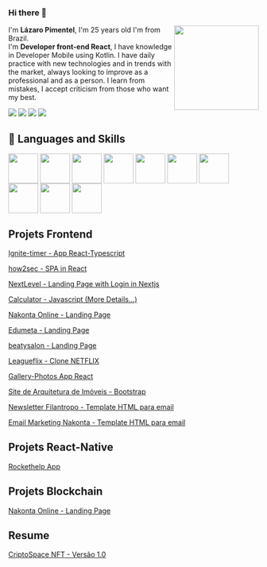 
### Hi there 👋

<div>
 <p align = "left">
  <img height="170em" src= "https://github-readme-stats.vercel.app/api?username=Drlazinho&show_icons=true&theme=tokyonight" align = "right">
    I'm <strong>Lázaro Pimentel</strong>, I'm 25 years old I'm from Brazil. <br>
    I'm <strong>Developer front-end React</strong>, I have knowledge in Developer Mobile using Kotlin. I have daily practice with new technologies and in trends with the market, always looking to improve as a professional and as a person. I learn from mistakes, I accept criticism from those who want my best. 
    <br>
</p> 
 
</div>


<p align="left">
        
  <a href="mailto: lazbonfim@hotmail.com" target="_blank" alt="Gmail">
  <img src="https://img.shields.io/badge/Microsoft_Outlook-0078D4?style=for-the-badge&logo=microsoft-outlook&logoColor=white" /></a>

  <a href="mailto: lazbonfim1@gmail.com" target="_blank" alt="Gmail">
  <img src="https://img.shields.io/badge/Gmail-D14836?style=for-the-badge&logo=gmail&logoColor=white" /></a>

  <a href="https://www.linkedin.com/in/lazarobonfim/" target="_blank" alt="Linkedin">
  <img src="https://img.shields.io/badge/LinkedIn-0077B5?style=for-the-badge&logo=linkedin&logoColor=white" /></a>

  <a href="tel: +55 71 992938275" target="_blank" alt="WhatsApp">
  <img src="https://img.shields.io/badge/WhatsApp-25D366?style=for-the-badge&logo=whatsapp&logoColor=white"/></a>
</p>  
<h2>🚀 Languages and Skills </h2>
<div>
    <img src="https://cdn.jsdelivr.net/gh/devicons/devicon/icons/javascript/javascript-original.svg" align = "center" heigth="50" width="60">
     <img src="https://cdn.jsdelivr.net/gh/devicons/devicon/icons/typescript/typescript-original.svg" align = "center" heigth="50" width="60">
    <img src="https://cdn.jsdelivr.net/gh/devicons/devicon/icons/html5/html5-original.svg" align = "center" heigth="50" width="60">
    <img src="https://cdn.jsdelivr.net/gh/devicons/devicon/icons/css3/css3-original.svg" align = "center" heigth="50" width="60">
     <img src="https://cdn.jsdelivr.net/gh/devicons/devicon/icons/bootstrap/bootstrap-plain-wordmark.svg" align = "center" heigth="50" width="60">
    <img src="https://cdn.jsdelivr.net/gh/devicons/devicon/icons/kotlin/kotlin-original.svg" align = "center" heigth="50" width="60">
    <img src="https://cdn.jsdelivr.net/gh/devicons/devicon/icons/android/android-original.svg" align = "center" heigth="50" width="60">
<!--     <img src="https://cdn.jsdelivr.net/gh/devicons/devicon/icons/nodejs/nodejs-original.svg" align = "center" heigth="50" width="60"> -->
    <img src="https://cdn.jsdelivr.net/gh/devicons/devicon/icons/react/react-original-wordmark.svg" align = "center" heigth="50" width="60">
    <img src="https://cdn.jsdelivr.net/gh/devicons/devicon/icons/sass/sass-original.svg" align = "center" heigth="50" width="60">
<!--     <img src="https://cdn.jsdelivr.net/gh/devicons/devicon/icons/docker/docker-plain-wordmark.svg" align = "center" heigth="50" width="60"> -->
<!--     <img src="https://cdn.jsdelivr.net/gh/devicons/devicon/icons/vuejs/vuejs-original-wordmark.svg" align = "center" heigth="50" width="60"/> -->
    <img src="https://cdn.jsdelivr.net/gh/devicons/devicon/icons/git/git-plain-wordmark.svg" align = "center" heigth="50" width="60"/>
<!--      <img src="https://www.vectorlogo.zone/logos/sqlite/sqlite-ar21.svg" align = "center" heigth="50" width="60"/> -->
<!--     <img src="https://cdn.jsdelivr.net/gh/devicons/devicon/icons/mysql/mysql-original-wordmark.svg" align = "center" heigth="50" width="60">
  -->
</div>

<!-- ## Codes

[![Top Langs](https://github-readme-stats.vercel.app/api/top-langs/?username=Drlazinho&layout=compact)](https://github.com/anuraghazra/github-readme-stats)
-->
## Projets Frontend

<a href="https://github.com/Drlazinho/ignite-timer">Ignite-timer - App React-Typescript</a>

<a href="https://how2sec.com.br/">how2sec - SPA in React</a>

<a href="https://plantoes.nextlevel.app.br/login">NextLevel - Landing Page with Login in Nextjs</a>

<a href="https://calculadora-gama-academy.vercel.app/">Calculator - Javascript</a><a href="https://github.com/Drlazinho/Calculadora-GamaAcademy"> (More Details...)</a>

<a href="http://nakonta.online/">Nakonta Online - Landing Page</a>

<a href="https://edumeta.netlify.app/">Edumeta - Landing Page</a>

<a href="https://drlazinho-beatysalon.netlify.app/">beatysalon - Landing Page</a>

<a href="https://leagueflix.netlify.app/">Leagueflix - Clone NETFLIX</a>

<a href="https://github.com/Drlazinho/gallery">Gallery-Photos App React</a>

<a href="https://dazzling-liskov-a5336a.netlify.app/">Site de Arquitetura de Imóveis - Bootstrap</a>

<a href="https://github.com/Drlazinho/mjml-newsletter-filantropo">Newsletter Filantropo -  Template HTML para email</a>

<a href="https://github.com/Drlazinho/email-nakonta">Email Marketing Nakonta -  Template HTML para email</a>

## Projets React-Native

<a href="https://github.com/Drlazinho/rockethelp/">Rockethelp App</a>

## Projets Blockchain

<a href="http://nakonta.online/">Nakonta Online - Landing Page</a>


## Resume

<a href="https://github.com/AldaMenezes/projeto_final#hardhat">CriptoSpace NFT - Versão 1.0
</a>

<!--
    <img height="190em" src="https://github-readme-stats.vercel.app/api/top-langs/?username=Drlazinho&layout=compact">

**Drlazinho/Drlazinho** is a ✨ _special_ ✨ repository because its `README.md` (this file) appears on your GitHub profile.

Here are some ideas to get you started:

- 🔭 I’m currently working on ...
- 🌱 I’m currently learning ...
- 👯 I’m looking to collaborate on ...
- 🤔 I’m looking for help with ...
- 💬 Ask me about ...
- 📫 How to reach me: ...
- 😄 Pronouns: ...
- ⚡ Fun fact: ...
-->
